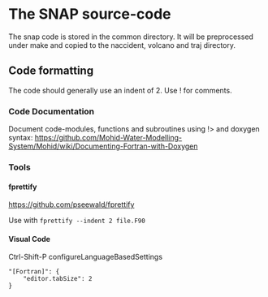 # The SNAP source-code

The snap code is stored in the common directory. It will be preprocessed under make and copied to the naccident, volcano
and traj directory.

## Code formatting

The code should generally use an indent of 2. Use ! for comments.

### Code Documentation

Document code-modules, functions and subroutines using !> and doxygen syntax: 
https://github.com/Mohid-Water-Modelling-System/Mohid/wiki/Documenting-Fortran-with-Doxygen

### Tools

#### fprettify

https://github.com/pseewald/fprettify

Use with ```fprettify --indent 2 file.F90```

#### Visual Code

Ctrl-Shift-P  configureLanguageBasedSettings

    "[Fortran]": {
        "editor.tabSize": 2
    }


